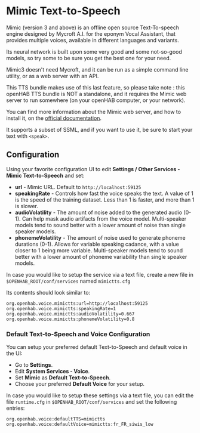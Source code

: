 # Mimic Text-to-Speech

Mimic (version 3 and above) is an offline open source Text-To-speech engine designed by Mycroft A.I. for the eponym Vocal Assistant, that provides multiple voices, available in different languages and variants.

Its neural network is built upon some very good and some not-so-good models, so try some to be sure you get the best one for your need.

Mimic3 doesn't need Mycroft, and it can be run as a simple command line utility, or as a web server with an API.

This TTS bundle makes use of this last feature, so please take note : this openHAB TTS bundle is NOT a standalone, and it requires the Mimic web server to run somewhere (on your openHAB computer, or your network).

You can find more information about the Mimic web server, and how to install it, on the [official documentation](https://mycroft-ai.gitbook.io/docs/mycroft-technologies/mimic-tts/mimic-3#installation).

It supports a subset of SSML, and if you want to use it, be sure to start your text with `<speak>`.

## Configuration

Using your favorite configuration UI to edit **Settings / Other Services - Mimic Text-to-Speech** and set:

* **url** - Mimic URL. Default to `http://localhost:59125`
* **speakingRate** - Controls how fast the voice speaks the text. A value of 1 is the speed of the training dataset. Less than 1 is faster, and more than 1 is slower.
* **audioVolatility** - The amount of noise added to the generated audio (0-1). Can help mask audio artifacts from the voice model. Multi-speaker models tend to sound better with a lower amount of noise than single speaker models.
* **phonemeVolatility** - The amount of noise used to generate phoneme durations (0-1). Allows for variable speaking cadance, with a value closer to 1 being more variable. Multi-speaker models tend to sound better with a lower amount of phoneme variability than single speaker models.

In case you would like to setup the service via a text file, create a new file in `$OPENHAB_ROOT/conf/services` named `mimictts.cfg`

Its contents should look similar to:

```
org.openhab.voice.mimictts:url=http://localhost:59125
org.openhab.voice.mimictts:speakingRate=1
org.openhab.voice.mimictts:audioVolatility=0.667
org.openhab.voice.mimictts:phonemeVolatility=0.8
```

### Default Text-to-Speech and Voice Configuration

You can setup your preferred default Text-to-Speech and default voice in the UI:

* Go to **Settings**.
* Edit **System Services - Voice**.
* Set **Mimic** as **Default Text-to-Speech**.
* Choose your preferred **Default Voice** for your setup.

In case you would like to setup these settings via a text file, you can edit the file `runtime.cfg` in `$OPENHAB_ROOT/conf/services` and set the following entries:

```
org.openhab.voice:defaultTTS=mimictts
org.openhab.voice:defaultVoice=mimictts:fr_FR_siwis_low
```
